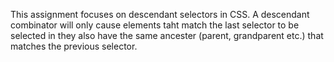This assignment focuses on descendant selectors in CSS.
A descendant combinator will only cause elements taht match the
    last selector to be selected in they also have the same ancester (parent, grandparent etc.)
    that matches the previous selector.